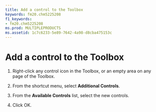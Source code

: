 ```yaml
---
title: Add a control to the Toolbox
keywords: fm20.chm5225208
f1_keywords:
- fm20.chm5225208
ms.prod: MULTIPLEPRODUCTS
ms.assetid: 1c7c6233-5e89-7642-4a98-d8cba475153c
---
```



# Add a control to the Toolbox




1. Right-click any control icon in the Toolbox, or an empty area on any page of the Toolbox.
    
2. From the shortcut menu, select  **Additional Controls**.
    
3. From the  **Available Controls** list, select the new controls.
    
4. Click OK.
    




